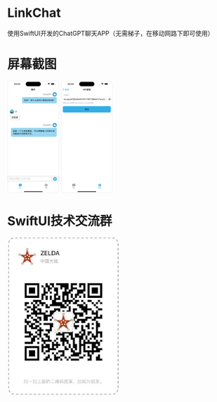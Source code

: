 # LinkChat
使用SwiftUI开发的ChatGPT聊天APP（无需梯子，在移动网路下即可使用）



# 屏幕截图

<img src="ScreenShot_1.png" style="zoom: 25%;" />

<img src="ScreenShot_2.png" style="zoom: 25%;" />



# SwiftUI技术交流群

<img src="wechat.jpg" style="zoom:67%;" />